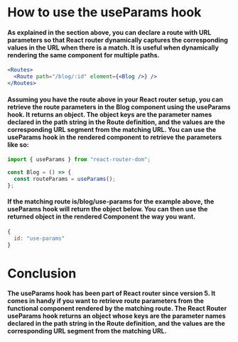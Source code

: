 # How to use the useParams hook
#### As explained in the section above, you can declare a route with URL parameters so that React router dynamically captures the corresponding values in the URL when there is a match. It is useful when dynamically rendering the same component for multiple paths.
```jsx 
<Routes>
  <Route path="/blog/:id" element={<Blog />} /> 
</Routes>
```
#### Assuming you have the route above in your React router setup, you can retrieve the route parameters in the Blog component using the useParams hook. It returns an object. The object keys are the parameter names declared in the path string in the Route definition, and the values are the corresponding URL segment from the matching URL. You can use the useParams hook in the rendered component to retrieve the parameters like so:

```jsx 
import { useParams } from "react-router-dom";

const Blog = () => {
  const routeParams = useParams();
};
```
#### If the matching route is/blog/use-params for the example above, the useParams hook will return the object below. You can then use the returned object in the rendered Component the way you want.

```jsx
{
  id: "use-params"
}
```
# Conclusion
#### The useParams hook has been part of React router since version 5. It comes in handy if you want to retrieve route parameters from the functional component rendered by the matching route. The React Router useParams hook returns an object whose keys are the parameter names declared in the path string in the Route definition, and the values are the corresponding URL segment from the matching URL.